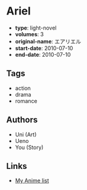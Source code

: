 # Ariel

-   **type**: light-novel
-   **volumes**: 3
-   **original-name**: エアリエル
-   **start-date**: 2010-07-10
-   **end-date**: 2010-07-10

## Tags

-   action
-   drama
-   romance

## Authors

-   Uni (Art)
-   Ueno
-   You (Story)

## Links

-   [My Anime list](https://myanimelist.net/manga/75423/Ariel)
